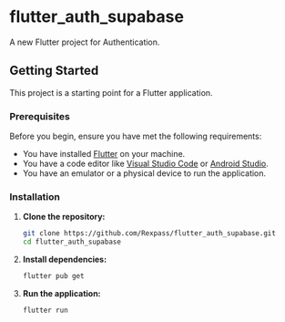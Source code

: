 # flutter_auth_supabase

A new Flutter project for Authentication.

## Getting Started

This project is a starting point for a Flutter application.

### Prerequisites

Before you begin, ensure you have met the following requirements:

- You have installed [Flutter](https://flutter.dev/docs/get-started/install) on your machine.
- You have a code editor like [Visual Studio Code](https://code.visualstudio.com/) or [Android Studio](https://developer.android.com/studio).
- You have an emulator or a physical device to run the application.

### Installation

1. **Clone the repository:**

   ```sh
   git clone https://github.com/Rexpass/flutter_auth_supabase.git
   cd flutter_auth_supabase
   ```

2. **Install dependencies:**

   ```sh
   flutter pub get
   ```

3. **Run the application:**

   ```sh
   flutter run
   ```
  
